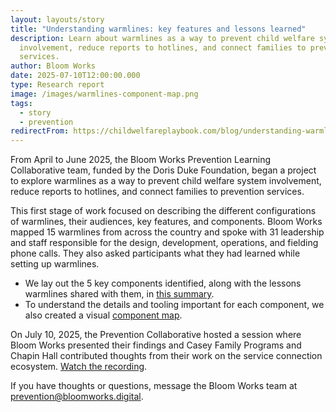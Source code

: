 ```yaml
---
layout: layouts/story
title: "Understanding warmlines: key features and lessons learned"
description: Learn about warmlines as a way to prevent child welfare system
  involvement, reduce reports to hotlines, and connect families to prevention
  services.
author: Bloom Works
date: 2025-07-10T12:00:00.000
type: Research report
image: /images/warmlines-component-map.png
tags:
  - story
  - prevention
redirectFrom: https://childwelfareplaybook.com/blog/understanding-warmlines/
---
```

From April to June 2025, the Bloom Works Prevention Learning Collaborative team, funded by the Doris Duke Foundation, began a project to explore warmlines as a way to prevent child welfare system involvement, reduce reports to hotlines, and connect families to prevention services. 

This first stage of work focused on describing the different configurations of warmlines, their audiences, key features, and components. Bloom Works mapped 15 warmlines from across the country and spoke with 31 leadership and staff responsible for the design, development, operations, and fielding phone calls. They also asked participants what they had learned while setting up warmlines. 

* We lay out [](https://drive.google.com/file/d/1TrnWBsz3mpheUx__vRNsvYSTxQ8jgzSd/view)the 5 key components identified, along with the lessons warmlines shared with them, in [this summary](https://drive.google.com/file/d/1TrnWBsz3mpheUx__vRNsvYSTxQ8jgzSd/view?usp=sharing). 
* To understand the details and tooling important for each component, we also created a visual [component map](https://drive.google.com/file/d/1X8Y1pVvRdDiCD_P9iPnUwNUEdRoYgA1d/view?usp=drive_link). 

On July 10, 2025, the Prevention Collaborative hosted a session where Bloom Works presented their findings and Casey Family Programs and Chapin Hall contributed thoughts from their work on the service connection ecosystem. [Watch the recording](https://drive.google.com/file/d/14c8A4ioOcqfgahoNwNgUVn2mIFPl9mQa/view).

If you have thoughts or questions, message the Bloom Works team at [prevention@bloomworks.digital](mailto:prevention@bloomworks.digital).
